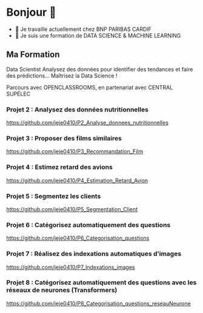 # Bonjour 👋

- 🔭 Je travaille actuellement chez BNP PARIBAS CARDIF
- 🌱 Je suis une formation de DATA SCIENCE & MACHINE LEARNING

## Ma Formation
Data Scientist
Analysez des données pour identifier des tendances et faire des prédictions... Maîtrisez la Data Science !

Parcours avec OPENCLASSROOMS, en partenariat avec CENTRAL SUP&Eacute;LEC

### Projet 2 : Analysez des données nutritionnelles
https://github.com/jeje0410/P2_Analyse_donnees_nutritionnelles

### Projet 3 : Proposer des films similaires
https://github.com/jeje0410/P3_Recommandation_Film

### Projet 4 : Estimez retard des avions
https://github.com/jeje0410/P4_Estimation_Retard_Avion

### Projet 5 : Segmentez les clients
https://github.com/jeje0410/P5_Segmentation_Client

### Projet 6 : Catégorisez automatiquement des questions
https://github.com/jeje0410/P6_Categorisation_questions

### Projet 7 : Réalisez des indexations automatiques d’images
https://github.com/jeje0410/P7_Indexations_images

### Projet 8 : Catégorisez automatiquement des questions avec les réseaux de neurones (Transformers)
https://github.com/jeje0410/P8_Categorisation_questions_reseauNeurone
